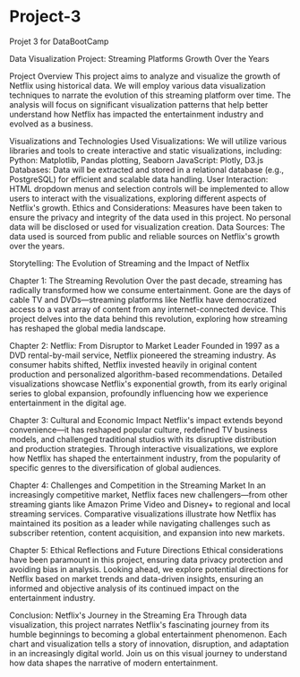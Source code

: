 # Project-3
Projet 3 for DataBootCamp 

Data Visualization Project: Streaming Platforms Growth Over the Years

Project Overview
This project aims to analyze and visualize the growth of Netflix using historical data. We will employ various data visualization techniques to narrate the evolution of this streaming platform over time. The analysis will focus on significant visualization patterns that help better understand how Netflix has impacted the entertainment industry and evolved as a business.

Visualizations and Technologies Used
Visualizations: We will utilize various libraries and tools to create interactive and static visualizations, including:
Python: Matplotlib, Pandas plotting, Seaborn
JavaScript: Plotly, D3.js
Databases: Data will be extracted and stored in a relational database (e.g., PostgreSQL) for efficient and scalable data handling.
User Interaction: HTML dropdown menus and selection controls will be implemented to allow users to interact with the visualizations, exploring different aspects of Netflix's growth.
Ethics and Considerations: Measures have been taken to ensure the privacy and integrity of the data used in this project. No personal data will be disclosed or used for visualization creation.
Data Sources: The data used is sourced from public and reliable sources on Netflix's growth over the years.

Storytelling: The Evolution of Streaming and the Impact of Netflix

Chapter 1: The Streaming Revolution
Over the past decade, streaming has radically transformed how we consume entertainment. Gone are the days of cable TV and DVDs—streaming platforms like Netflix have democratized access to a vast array of content from any internet-connected device. This project delves into the data behind this revolution, exploring how streaming has reshaped the global media landscape.

Chapter 2: Netflix: From Disruptor to Market Leader
Founded in 1997 as a DVD rental-by-mail service, Netflix pioneered the streaming industry. As consumer habits shifted, Netflix invested heavily in original content production and personalized algorithm-based recommendations. Detailed visualizations showcase Netflix's exponential growth, from its early original series to global expansion, profoundly influencing how we experience entertainment in the digital age.

Chapter 3: Cultural and Economic Impact
Netflix's impact extends beyond convenience—it has reshaped popular culture, redefined TV business models, and challenged traditional studios with its disruptive distribution and production strategies. Through interactive visualizations, we explore how Netflix has shaped the entertainment industry, from the popularity of specific genres to the diversification of global audiences.

Chapter 4: Challenges and Competition in the Streaming Market
In an increasingly competitive market, Netflix faces new challengers—from other streaming giants like Amazon Prime Video and Disney+ to regional and local streaming services. Comparative visualizations illustrate how Netflix has maintained its position as a leader while navigating challenges such as subscriber retention, content acquisition, and expansion into new markets.

Chapter 5: Ethical Reflections and Future Directions
Ethical considerations have been paramount in this project, ensuring data privacy protection and avoiding bias in analysis. Looking ahead, we explore potential directions for Netflix based on market trends and data-driven insights, ensuring an informed and objective analysis of its continued impact on the entertainment industry.

Conclusion: Netflix's Journey in the Streaming Era
Through data visualization, this project narrates Netflix's fascinating journey from its humble beginnings to becoming a global entertainment phenomenon. Each chart and visualization tells a story of innovation, disruption, and adaptation in an increasingly digital world. Join us on this visual journey to understand how data shapes the narrative of modern entertainment.

